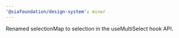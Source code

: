 ```yaml
---
'@siafoundation/design-system': minor
---
```


Renamed selectionMap to selection in the useMultiSelect hook API.
